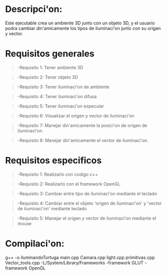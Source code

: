 # Descripci'on:
Este ejecutable crea un ambiente 3D junto con un objeto 3D, y el usuario podra cambiar din'amicamente los tipos de iluminaci'on junto con su origen y vector.

# Requisitos generales
>-Requisito 1: Tener ambiente 3D

>-Requisito 2: Tener objeto 3D

>-Requisito 3: Tener iluminaci'on de ambiente

>-Requisito 4: Tener iluminaci'on difusa

>-Requisito 5: Tener iluminaci'on especular

>-Requisito 6: Visualizar el origen y vector de iluminaci'on

>-Requisito 7: Manejar din'amicamente la posici'on de origen de iluminaci'on

>-Requisito 8: Manejar din'amicamente el vector de iluminaci'on.

# Requisitos especificos
>-Requisito 1: Realizarlo con codigo c++

>-Requisito 2: Realizarlo con el framework OpenGL

>-Requisito 3: Cambiar entre tipo de iluminaci'on mediante el teclado

>-Requisito 4: Cambiar entre el objeto 'origen de iluminaci'on' y 'vector de iluminaci'on' mediante teclado

>-Requisito 5: Manejar el origen y vector de iluminaci'on mediante el mouse

# Compilaci'on:
  g++ -o iluminandoTortuga main.cpp Camara.cpp light.cpp primitivas.cpp Vector_tools.cpp -L/System/Library/Frameworks -framework GLUT -framework OpenGL

